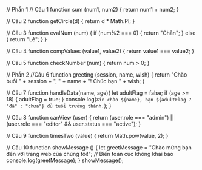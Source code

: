 // Phần 1
// Câu 1
function sum (num1, num2) {
    return num1 + num2;
}

// Câu 2
function getCircle(d) {
    return d  * Math.PI;
}

// Câu 3
function evalNum (num) {
    if (num%2 === 0) {
        return "Chẵn";
    } else {
        return "Lẻ";
    }
}

// Câu 4
function compValues (value1, value2) {
    return value1 === value2;
}

// Câu 5
function checkNumber (num) {
    return num > 0;
}

// Phần 2
//Câu 6
function greeting (session, name, wish) {
    return "Chào buổi " + session + ", " + name + "! Chúc bạn " + wish;
}

// Câu 7
function handleData(name, age){
    let adultFlag = false;
    if (age >= 18) {
        adultFlag = true;
    }
    console.log(`Xin chào ${name}, bạn ${adultFlag ? "đã" : "chưa"} đủ tuổi trưởng thành.`);
}

// Câu 8
function canView (user) {
    return (user.role === "admin") || (user.role === "editor" && user.status === "active");
}

// Câu 9
function timesTwo (value) {
    return Math.pow(value, 2);
}

// Câu 10
function showMessage () {
    let greetMessage = "Chào mừng bạn đến với trang web của chúng tôi!"; // Biến toàn cục không khai báo
    console.log(greetMessage);
}
showMessage();
